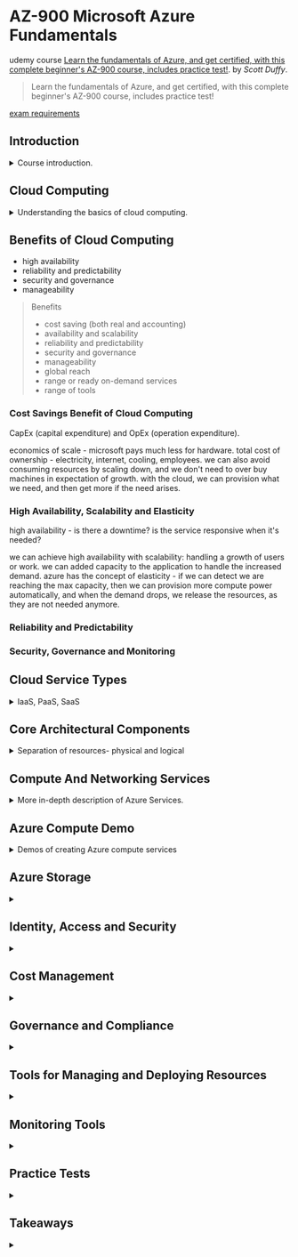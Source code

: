 <!--
// cSpell:ignore Unmanaged PaaS IaaS SaaS
 -->

# AZ-900 Microsoft Azure Fundamentals

udemy course [Learn the fundamentals of Azure, and get certified, with this complete beginner's AZ-900 course, includes practice test!](https://www.udemy.com/course/az900-azure/). by *Scott Duffy*.

> Learn the fundamentals of Azure, and get certified, with this complete beginner's AZ-900 course, includes practice test!

[exam requirements](https://learn.microsoft.com/en-us/certifications/exams/az-900)


## Introduction
<details>
<summary>
Course introduction.
</summary>

> Foundational level knowledge of cloud services and how those services are provided with microsoft azure.

for people without technical background, and for people who want a certificate.

the exam covers three topics
- Describe cloud concepts
- Describe Azure architecture and services
- Describe azure management and governance


> "What is *the cloud?*"\
> the common answer is "someone else's computer".

When we say "cloud", it usually means that we rent computing resources from some outside source, this is opposed to running the servers on premises or contracting some company to host your machines.

> Computing resources:
> - Windows and Linux Servers
> - Unlimited File Storage
> - Databases
> - Queues
> - Content Delivery Network
> - Batch Processing Jobs
> - Big Data (Hadoop)
> - Media services
> - Machine learning
> - Chat Bots
> - Cognitive Services

and many more services, some are basic and some are advanced.


### A Quick Look Into Azure
showing how to create a virtual machine in Azure. there are many options, but we can ignore them and use the default, and things will work. we can choose the image, the instance type (compute power).\
for windows machine, we need a admin user, for linux machine we use SSH keys. if we use windows servers, we can provide an existing license information and reduce our costs. we can set backups, automatic shutdown hours, and more stuff. each machine must exist in a network.

### AZ-900 Exam Requirements
The AZ-900 exam is the basic exam for azure.

> Azure Fundamentals exam is an opportunity to prove knowledge of cloud concepts, Azure services, Azure workloads, security and privacy in Azure, as well as Azure pricing and support. Candidates should be familiar with the general technology concepts, including concepts of networking, storage, compute, application support, and application development.

this is a one-time certificate, it isn't limited like other certificates.

### FAQs

</details>

## Cloud Computing
<details>
<summary>
Understanding the basics of cloud computing.
</summary>

cloud - pay only for what you use.

### What is Cloud Computing
describing cloud computing. all kinds of resources, such as virtual machine, virtual app (a wrapper over a virtual machine), a function app (serverless computing), logic app (connecting application together). there are also different categories of resources (not just computing), such as AI and machine learning, data analytics, block chain, databases, devops, databases, we can find many more options under the marketplace...

### Shared Responsibility Model

layers:
- Building Security
- Physical Network Security
- Physical Computer Security
- Operating System Patches
- Network and Firewall Settings
- Application Settings
- Authentication Platform
- User Accounts
- Devices
- Data

the responsibilities for each of the layers is divided between the customer and the cloud vendor. different services have different separation lines, some services give the user more control and some are more managed. in IaaS (infrastructure as a service), azure takes care of the physical layers, but the user controls updating the machines. in PaaS (platform as a Service), the vendor controls more aspects of the operating system and the networking, in SaaS (software as a service), the resource includes the application code, and the user just provides that data and interacts with it.

### Public Cloud, Private Cloud, Hybrid Cloud

Public cloud - computing services offered by a vendor over the public internet, anyone can purchase them. the vendor owns the hardware, the network and the infrastructure.\
Private cloud - computing services accessible either by the public internet or internal network, but the hardware belongs to the customer. azure has **Azure Stack**, which is a way to run cloud services on-premises. the customer provides the hardware.\
Sovereign clouds - government clouds,like us-gov or china.\
Hybrid cloud - combining a private and public cloud, leveraging cloud services together with on-premises operations. sliding scale of how much work in done locally and how much is done on the cloud. can be used for different workloads or for scaling.

### Cloud Pricing

Pricing models, this can be complicated. when we run on-premises, we can calculate the cost by adding the hardware costs, networking, utilities and paying for employees to run it. when using a hosting service, the payment is usually decided up front.\
for the cloud, it's different, the price is usually decided by at several metrics.As in example, for CosmosDB: operations, consumed storage, access and backup.

there are a number of free services (or free until a threshold)
- Virtual Network
- Private ip Address
- Azure Migrate
- Inbound Internet Traffic
- 5GB of Outbound Internet Traffic
- Azure policy
- Azure AD
- 1 million executions of Azure Functions
- Azure App services (some)

other services are charged by time
- Virtual Machines
- App services
- Databases
- Load Balancer
- managed Storages
- public ip Address

and some are charged by storage
- Database Storages
- Backups
- Unmanaged Disks
- Network traffic (between regions)
- Outbound traffic(above 5GB monthly)

some services charge by operation (usually fractions of a penny)
- Unmanaged Storage (reads, writes, deletes)
- Database Queries
- Messaging


some are charged by execution
- Azure functions (above the threshold)
- Serverless Databases
- Messaging Services
- Logic Apps

there are also regional differences, some regions cost more to operate in.


### Live Demo: Pricing Calculator

estimating the cost of azure resources, changing the settings and the region to see a monthly estimate of how much provisioning them will cost the user. this can be saved, shared, and updated as requirements become more clear over time.

</details>

## Benefits of Cloud Computing
<!-- <details> -->
<summary>

</summary>

- high availability
- reliability and predictability
- security and governance
- manageability

> Benefits
> - cost saving (both real and accounting)
> - availability and scalability
> - reliability and predictability
> - security and governance
> - manageability
> - global reach
> - range or ready on-demand services
> - range of tools


### Cost Savings Benefit of Cloud Computing

CapEx (capital expenditure) and OpEx (operation expenditure).

economics of scale - microsoft pays much less for hardware. total cost of ownership - electricity, internet, cooling, employees. we can also avoid consuming resources by scaling down, and we don't need to over buy machines in expectation of growth. with the cloud, we can provision what we need, and then get more if the need arises.

### High Availability, Scalability and Elasticity

high availability - is there a downtime? is the service responsive when it's needed?

we can achieve high availability with scalability: handling a growth of users or work. we can added capacity to the application to handle the increased demand. azure has the concept of elasticity - if we can detect we are reaching the max capacity, then we can provision more compute power automatically, and when the demand drops, we release the resources, as they are not needed anymore.

### Reliability and Predictability
### Security, Governance and Monitoring


</details>

## Cloud Service Types
<details>
<summary>
IaaS, PaaS, SaaS
</summary>

IaaS, PaaS, SaaS. not having to buy resources upfront, allowing for flexible use, it's also possible to have a cost saving plan.

IaaS - the lower level building blocks, usually there is a "real-world" alternative.
- computing - azure virtual machine
- storage - azure storage, (blobs, files, queues, tables), can also be configured as a data lake.
- networking - virtual networking, (they don't cost anything on their own), bandwidth (ingress and egress)

PaaS - a service layer on top of Iaas, middleware, development tools, ci-cd features... freedom from worrying about the VM
- azure app services
- managed storage
- azure sql database
- networking - Azure Front Door, load balancer, firewall

SaaS - ready-to-use applications 
- cloud apps
- office tools - office35

</details>

## Core Architectural Components
<details>
<summary>
Separation of resources- physical and logical
</summary>

### Regions, Region Pairs, Sovereign Regions

Regions, more than 60, some are more accessible than others. Azure has the most regions among the cloud vendors. Regions are divided into pairs, those pairs have the fastest network connection between them, when there are roll-outs or fallouts, one pair is done before the other, regions are usually paired inside the same nation (not always).\
Sovereign regions (US government, China) are special regions that have some special requirements, and aren't available for all.

### Availability Zones and Data Centers
availability zones reside inside regions, they are data centers that are the physical servers of the region. those data centers are connected to one another, but if one fails, the others should still work. not all regions have availability zones (two or more data centers).\
A data center has a separate power and networking infrastructure.

### Resources, Resource Groups, Subscriptions, Management Groups

Logical separation of resources, doesn't have to follow the physical grouping.
- management groups
- subscriptions
- resource groups
- resources

subscription is a unit of billing, users can have access to more than one subscription, and that access can be modified by the role. management groups can be nested, and control policies can be applied to management groups.
</details>

## Compute And Networking Services
<details>
<summary>
More in-depth description of Azure Services.
</summary>


### Azure Compute Services

- Virtual machines
- VM scale Sets
- App services
- Container instances
- Azure Kubernetes services
- Windows Virtual Desktop

> "executing code in the cloud"

We can take a machine running locally, and just push it onto the cloud, then it's loaded into a sever into the data center, which is a very powerful machine which virtualized the requested machine. the VM can have different number of cores (CPU), RAM and so on...\
VM Scale Sets are VM that run the same code and have a load balancer in front of them that directs requests to the VMs, the number of machines can grow and reduce based on demand.\
App-services (web-apps) are published apps in azure, there is no vm to manage. there is aks (azure kubernetes) and native container instances (ACI) - which are more fitting for small scale containers.\
Virtual desktop are just as the name suggests, they are a virtualization of a desktop computer, with a GUI, file system... etc.


### Azure Networking Services
- Virtual Networks (like VPC)
- VPN gateways
- Peering
- ExpressRoute - high speed **private** connection to Azure. not running over the internet.



- connection services
- protection services(ddos, firewall, security groups, private link)
- delivery services
- monitoring services - Azure monitor

subnets, vpn (connecting two networks as if they are the same one), DNS (domain name service resolution)
### Network Peering
virtual networks have address space, and can be divided into subnets, there are 5 reserved Ips for each subnet. communicating across virtual networks is done with "peering". this allows traffic to travel between the networks, and resource addresses can be resolved even if they reside the other network. Peering could be bi-directional or uni-directional. this can be done in the same region, or across regions, but global peering has more costs.

### Public and Private Endpoints

Azure resources can have different access, we can global public access, select public access (based on virtual networks and ip addresses) or private endpoint (specifically created)

</details>

## Azure Compute Demo
<details>
<summary>
Demos of creating Azure compute services
</summary>

### LIVE DEMO: Creating a Virtual Machine (VM)

We need a resource group. choosing the region, availability zone (or allowing azure to choose), OS image (server, desktop), or getting an image with the software already installed on it. for windows machines we need to create a user and password.

### LIVE DEMO: Connecting to a Virtual Machine

we can see public and private IPs, we can connect to it directly with RDP (remote-desktop-connection for windows) or SSH, we can make the windows server into a web server, (we might need to open up some ports). even when we close down the machine, we still pay for the storage of the disks, but that is a much lower cost.\
We can resize the machine into a stronger machine. and we can add more disk space to it if needed.

### LIVE DEMO: Creating Azure App Services / Web Apps

### LIVE DEMO: Azure App Services In Action

### LIVE DEMO: Creating Azure Functions

### LIVE DEMO: Kubernetes and Azure Container Instances



</details>

## Azure Storage
<details>
<summary>

</summary>
</details>

## Identity, Access and Security
<details>
<summary>

</summary>
</details>

## Cost Management
<details>
<summary>

</summary>
</details>

## Governance and Compliance
<details>
<summary>

</summary>
</details>

## Tools for Managing and Deploying Resources
<details>
<summary>

</summary>
</details>

## Monitoring Tools
<details>
<summary>

</summary>
</details>

## Practice Tests
<details>
<summary>

</summary>
</details>

## Takeaways
<details>
<summary>

</summary>
</details>


